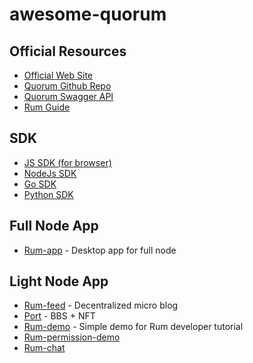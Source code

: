 # awesome-quorum

## Official Resources
  - [Official Web Site](https://rumsystem.net)
  - [Quorum Github Repo](https://github.com/rumsystem/quorum)
  - [Quorum Swagger API](https://rumsystem.github.io/quorum-api)
  - [Rum Guide](https://guide.rumsystem.net)

## SDK
- [JS SDK (for browser)](https://github.com/okdaodine/quorum-light-node-sdk)
- [NodeJs SDK](https://github.com/okdaodine/quorum-light-node-sdk-nodejs)
- [Go SDK](https://github.com/tymon42/rum-go-sdk)
- [Python SDK](https://github.com/liujuanjuan1984/rumpy)

## Full Node App
- [Rum-app](https://github.com/rumsystem/rum-app) - Desktop app for full node

## Light Node App
- [Rum-feed](https://github.com/okdaodine/rum-feed) - Decentralized micro blog
- [Port](https://github.com/rumsystem/nft-bbs) - BBS + NFT
- [Rum-demo](https://github.com/okdaodine/rum-demo) - Simple demo for Rum developer tutorial
- [Rum-permission-demo](https://github.com/okdaodine/rum-permission-demo)
- [Rum-chat](https://github.com/okdaodine/rum-chat)